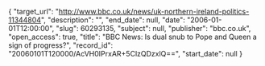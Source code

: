 {
  "target_url": "http://www.bbc.co.uk/news/uk-northern-ireland-politics-11344804", 
  "description": "", 
  "end_date": null, 
  "date": "2006-01-01T12:00:00", 
  "slug": 60293135, 
  "subject": null, 
  "publisher": "bbc.co.uk", 
  "open_access": true, 
  "title": "BBC News: Is dual snub to Pope and Queen a sign of progress?", 
  "record_id": "20060101T120000/AcVH0IPrxAR+5ClzQDzxlQ==", 
  "start_date": null
}

